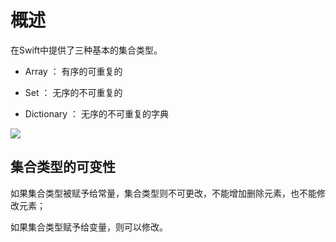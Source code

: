 # 概述

在Swift中提供了三种基本的集合类型。

- Array ： 有序的可重复的

- Set ：   无序的不可重复的

- Dictionary ： 无序的不可重复的字典

![](https://docs.swift.org/swift-book/_images/CollectionTypes_intro_2x.png)


## 集合类型的可变性

如果集合类型被赋予给常量，集合类型则不可更改，不能增加删除元素，也不能修改元素；

如果集合类型赋予给变量，则可以修改。